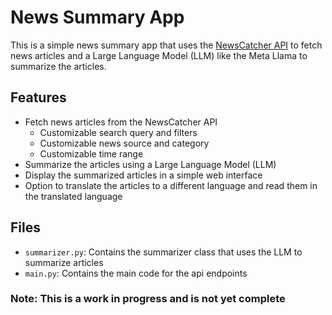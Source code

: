 # News Summary App

This is a simple news summary app that uses the [NewsCatcher API](https://newscatcherapi.com/) to fetch news articles and a Large Language Model (LLM) like the Meta Llama to summarize the articles.

## Features

- Fetch news articles from the NewsCatcher API
  - Customizable search query and filters
  - Customizable news source and category
  - Customizable time range
- Summarize the articles using a Large Language Model (LLM)
- Display the summarized articles in a simple web interface
- Option to translate the articles to a different language and read them in the translated language

## Files

- `summarizer.py`: Contains the summarizer class that uses the LLM to summarize articles
- `main.py`: Contains the main code for the api endpoints

### Note: This is a work in progress and is not yet complete
